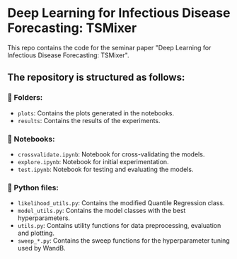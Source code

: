 # Deep Learning for Infectious Disease Forecasting: TSMixer

This repo contains the code for the seminar paper "Deep Learning for Infectious Disease Forecasting: TSMixer".

## The repository is structured as follows:
### 📁 Folders:
- ```plots```: Contains the plots generated in the notebooks.
- ```results```: Contains the results of the experiments.
### 📔 Notebooks:
- ```crossvalidate.ipynb```: Notebook for cross-validating the models.
- ```explore.ipynb```: Notebook for initial experimentation.
- ```test.ipynb```: Notebook for testing and evaluating the models.

### 🐍 Python files:
- ```likelihood_utils.py```: Contains the modified Quantile Regression class.
- ```model_utils.py```: Contains the model classes with the best hyperparameters.
- ```utils.py```: Contains utility functions for data preprocessing, evaluation and plotting.
- ```sweep_*.py```: Contains the sweep functions for the hyperparameter tuning used by WandB.
